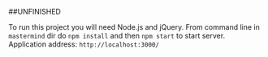 ##UNFINISHED

To run this project you will need Node.js and jQuery.
From command line in `mastermind` dir do `npm install` and then `npm start` to start server.
Application address: `http://localhost:3000/` 